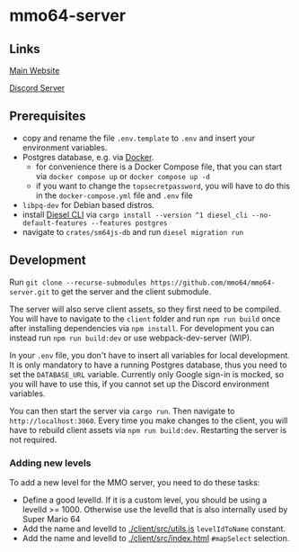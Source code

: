 # mmo64-server

## Links

[Main Website](https://mmo64.github.io)

[Discord Server](https://discord.gg/eA5hkV4nnU)

## Prerequisites

- copy and rename the file `.env.template` to `.env` and insert your environment variables.
- Postgres database, e.g. via [Docker](https://hub.docker.com/_/postgres/).
  - for convenience there is a Docker Compose file,
    that you can start via `docker compose up` or `docker compose up -d`
  - if you want to change the `topsecretpassword`, you will have to do this in the
    `docker-compose.yml` file and `.env` file
- `libpq-dev` for Debian based distros.
- install [Diesel CLI](https://diesel.rs/) via
`cargo install --version ^1 diesel_cli --no-default-features --features postgres`
- navigate to `crates/sm64js-db` and run `diesel migration run`

## Development

Run `git clone --recurse-submodules https://github.com/mmo64/mmo64-server.git` to get the server and the client submodule.

The server will also serve client assets, so they first need to be compiled.
You will have to navigate to the `client` folder and run `npm run build` once after installing dependencies
via `npm install`.
For development you can instead run `npm run build:dev`
or use webpack-dev-server (WIP).

In your `.env` file, you don't have to insert all variables for local development.
It is only mandatory to have a running Postgres database, thus you need to set the `DATABASE_URL` variable.
Currently only Google sign-in is mocked, so you will have to use this,
if you cannot set up the Discord environment variables.

You can then start the server via `cargo run`.
Then navigate to `http://localhost:3060`.
Every time you make changes to the client, you will have to rebuild client assets via `npm run build:dev`.
Restarting the server is not required.

### Adding new levels

To add a new level for the MMO server, you need to do these tasks:

- Define a good levelId. If it is a custom level, you should be using a levelId >= 1000.
  Otherwise use the levelId that is also internally used by Super Mario 64
- Add the name and levelId to [./client/src/utils.js]() `levelIdToName` constant.
- Add the name and levelId to [./client/src/index.html]() `#mapSelect` selection.
